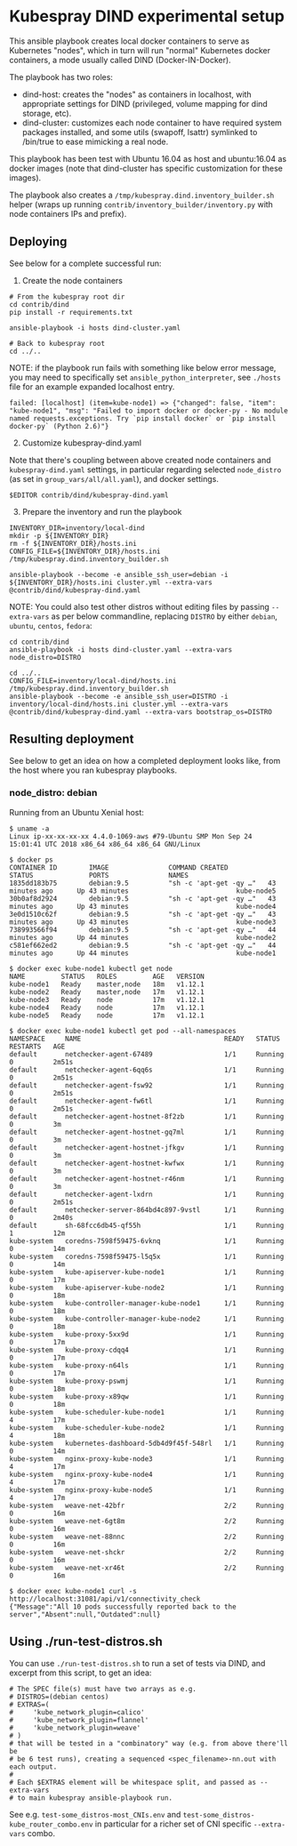 # Kubespray DIND experimental setup

This ansible playbook creates local docker containers
to serve as Kubernetes "nodes", which in turn will run
"normal" Kubernetes docker containers, a mode usually
called DIND (Docker-IN-Docker).

The playbook has two roles:

- dind-host: creates the "nodes" as containers in localhost, with
  appropriate settings for DIND (privileged, volume mapping for dind
  storage, etc).
- dind-cluster: customizes each node container to have required
  system packages installed, and some utils (swapoff, lsattr)
  symlinked to /bin/true to ease mimicking a real node.

This playbook has been test with Ubuntu 16.04 as host and ubuntu:16.04
as docker images (note that dind-cluster has specific customization
for these images).

The playbook also creates a `/tmp/kubespray.dind.inventory_builder.sh`
helper (wraps up running `contrib/inventory_builder/inventory.py` with
node containers IPs and prefix).

## Deploying

See below for a complete successful run:

1. Create the node containers

```shell
# From the kubespray root dir
cd contrib/dind
pip install -r requirements.txt

ansible-playbook -i hosts dind-cluster.yaml

# Back to kubespray root
cd ../..
```

NOTE: if the playbook run fails with something like below error
message, you may need to specifically set `ansible_python_interpreter`,
see `./hosts` file for an example expanded localhost entry.

```shell
failed: [localhost] (item=kube-node1) => {"changed": false, "item": "kube-node1", "msg": "Failed to import docker or docker-py - No module named requests.exceptions. Try `pip install docker` or `pip install docker-py` (Python 2.6)"}
```

2. Customize kubespray-dind.yaml

Note that there's coupling between above created node containers
and `kubespray-dind.yaml` settings, in particular regarding selected `node_distro`
(as set in `group_vars/all/all.yaml`), and docker settings.

```shell
$EDITOR contrib/dind/kubespray-dind.yaml
```

3. Prepare the inventory and run the playbook

```shell
INVENTORY_DIR=inventory/local-dind
mkdir -p ${INVENTORY_DIR}
rm -f ${INVENTORY_DIR}/hosts.ini
CONFIG_FILE=${INVENTORY_DIR}/hosts.ini /tmp/kubespray.dind.inventory_builder.sh

ansible-playbook --become -e ansible_ssh_user=debian -i ${INVENTORY_DIR}/hosts.ini cluster.yml --extra-vars @contrib/dind/kubespray-dind.yaml
```

NOTE: You could also test other distros without editing files by
passing `--extra-vars` as per below commandline,
replacing `DISTRO` by either `debian`, `ubuntu`, `centos`, `fedora`:

```shell
cd contrib/dind
ansible-playbook -i hosts dind-cluster.yaml --extra-vars node_distro=DISTRO

cd ../..
CONFIG_FILE=inventory/local-dind/hosts.ini /tmp/kubespray.dind.inventory_builder.sh
ansible-playbook --become -e ansible_ssh_user=DISTRO -i inventory/local-dind/hosts.ini cluster.yml --extra-vars @contrib/dind/kubespray-dind.yaml --extra-vars bootstrap_os=DISTRO
```

## Resulting deployment

See below to get an idea on how a completed deployment looks like,
from the host where you ran kubespray playbooks.

### node_distro: debian

Running from an Ubuntu Xenial host:

```shell
$ uname -a
Linux ip-xx-xx-xx-xx 4.4.0-1069-aws #79-Ubuntu SMP Mon Sep 24
15:01:41 UTC 2018 x86_64 x86_64 x86_64 GNU/Linux

$ docker ps
CONTAINER ID        IMAGE               COMMAND CREATED             STATUS              PORTS               NAMES
1835dd183b75        debian:9.5          "sh -c 'apt-get -qy …"   43 minutes ago      Up 43 minutes                           kube-node5
30b0af8d2924        debian:9.5          "sh -c 'apt-get -qy …"   43 minutes ago      Up 43 minutes                           kube-node4
3e0d1510c62f        debian:9.5          "sh -c 'apt-get -qy …"   43 minutes ago      Up 43 minutes                           kube-node3
738993566f94        debian:9.5          "sh -c 'apt-get -qy …"   44 minutes ago      Up 44 minutes                           kube-node2
c581ef662ed2        debian:9.5          "sh -c 'apt-get -qy …"   44 minutes ago      Up 44 minutes                           kube-node1

$ docker exec kube-node1 kubectl get node
NAME         STATUS   ROLES         AGE   VERSION
kube-node1   Ready    master,node   18m   v1.12.1
kube-node2   Ready    master,node   17m   v1.12.1
kube-node3   Ready    node          17m   v1.12.1
kube-node4   Ready    node          17m   v1.12.1
kube-node5   Ready    node          17m   v1.12.1

$ docker exec kube-node1 kubectl get pod --all-namespaces
NAMESPACE     NAME                                    READY   STATUS    RESTARTS   AGE
default       netchecker-agent-67489                  1/1     Running   0          2m51s
default       netchecker-agent-6qq6s                  1/1     Running   0          2m51s
default       netchecker-agent-fsw92                  1/1     Running   0          2m51s
default       netchecker-agent-fw6tl                  1/1     Running   0          2m51s
default       netchecker-agent-hostnet-8f2zb          1/1     Running   0          3m
default       netchecker-agent-hostnet-gq7ml          1/1     Running   0          3m
default       netchecker-agent-hostnet-jfkgv          1/1     Running   0          3m
default       netchecker-agent-hostnet-kwfwx          1/1     Running   0          3m
default       netchecker-agent-hostnet-r46nm          1/1     Running   0          3m
default       netchecker-agent-lxdrn                  1/1     Running   0          2m51s
default       netchecker-server-864bd4c897-9vstl      1/1     Running   0          2m40s
default       sh-68fcc6db45-qf55h                     1/1     Running   1          12m
kube-system   coredns-7598f59475-6vknq                1/1     Running   0          14m
kube-system   coredns-7598f59475-l5q5x                1/1     Running   0          14m
kube-system   kube-apiserver-kube-node1               1/1     Running   0          17m
kube-system   kube-apiserver-kube-node2               1/1     Running   0          18m
kube-system   kube-controller-manager-kube-node1      1/1     Running   0          18m
kube-system   kube-controller-manager-kube-node2      1/1     Running   0          18m
kube-system   kube-proxy-5xx9d                        1/1     Running   0          17m
kube-system   kube-proxy-cdqq4                        1/1     Running   0          17m
kube-system   kube-proxy-n64ls                        1/1     Running   0          17m
kube-system   kube-proxy-pswmj                        1/1     Running   0          18m
kube-system   kube-proxy-x89qw                        1/1     Running   0          18m
kube-system   kube-scheduler-kube-node1               1/1     Running   4          17m
kube-system   kube-scheduler-kube-node2               1/1     Running   4          18m
kube-system   kubernetes-dashboard-5db4d9f45f-548rl   1/1     Running   0          14m
kube-system   nginx-proxy-kube-node3                  1/1     Running   4          17m
kube-system   nginx-proxy-kube-node4                  1/1     Running   4          17m
kube-system   nginx-proxy-kube-node5                  1/1     Running   4          17m
kube-system   weave-net-42bfr                         2/2     Running   0          16m
kube-system   weave-net-6gt8m                         2/2     Running   0          16m
kube-system   weave-net-88nnc                         2/2     Running   0          16m
kube-system   weave-net-shckr                         2/2     Running   0          16m
kube-system   weave-net-xr46t                         2/2     Running   0          16m

$ docker exec kube-node1 curl -s http://localhost:31081/api/v1/connectivity_check
{"Message":"All 10 pods successfully reported back to the server","Absent":null,"Outdated":null}
```

## Using ./run-test-distros.sh

You can use `./run-test-distros.sh` to run a set of tests via DIND,
and excerpt from this script, to get an idea:

```shell
# The SPEC file(s) must have two arrays as e.g.
# DISTROS=(debian centos)
# EXTRAS=(
#     'kube_network_plugin=calico'
#     'kube_network_plugin=flannel'
#     'kube_network_plugin=weave'
# )
# that will be tested in a "combinatory" way (e.g. from above there'll be
# be 6 test runs), creating a sequenced <spec_filename>-nn.out with each output.
#
# Each $EXTRAS element will be whitespace split, and passed as --extra-vars
# to main kubespray ansible-playbook run.
```

See e.g. `test-some_distros-most_CNIs.env` and
`test-some_distros-kube_router_combo.env` in particular for a richer
set of CNI specific `--extra-vars` combo.
